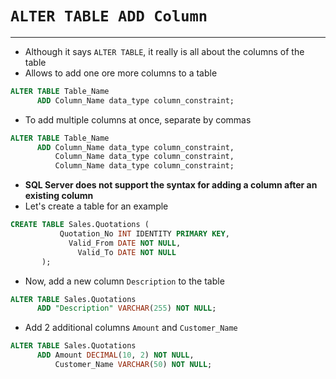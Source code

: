 # `ALTER TABLE ADD Column`

---

- Although it says `ALTER TABLE`, it really is all about the columns of the table
- Allows to add one ore more columns to a table

```sql
ALTER TABLE Table_Name
      ADD Column_Name data_type column_constraint;
```

- To add multiple columns at once, separate by commas

```sql
ALTER TABLE Table_Name
      ADD Column_Name data_type column_constraint,
          Column_Name data_type column_constraint,
          Column_Name data_type column_constraint;
```

- **SQL Server does not support the syntax for adding a column after an existing column**
- Let's create a table for an example

```sql
CREATE TABLE Sales.Quotations (
           Quotation_No INT IDENTITY PRIMARY KEY,
             Valid_From DATE NOT NULL,
               Valid_To DATE NOT NULL
       );
```

- Now, add a new column `Description` to the table

```sql
ALTER TABLE Sales.Quotations
      ADD "Description" VARCHAR(255) NOT NULL;
```

- Add 2 additional columns `Amount` and `Customer_Name`

```sql
ALTER TABLE Sales.Quotations
      ADD Amount DECIMAL(10, 2) NOT NULL,
          Customer_Name VARCHAR(50) NOT NULL;
```
